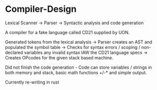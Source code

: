 # Compiler-Design
Lexical Scanner -> Parser -> Syntactic analysis and code generation


A compiler for a fake language called CD21 supplied by UON.

Generated tokens from the lexical analysis -> Parser creates an AST and populated the symbol table -> Checks for syntax errors / scoping / non-declared variables
any invalid syntax IAW the CD21 language specs -> Creates OPcodes for the given stack based machine.

Did not finish the code generation - Code can store variables / strings in both memory and stack, basic math functions +/-* and simple output.

Currently re-writing in rust
